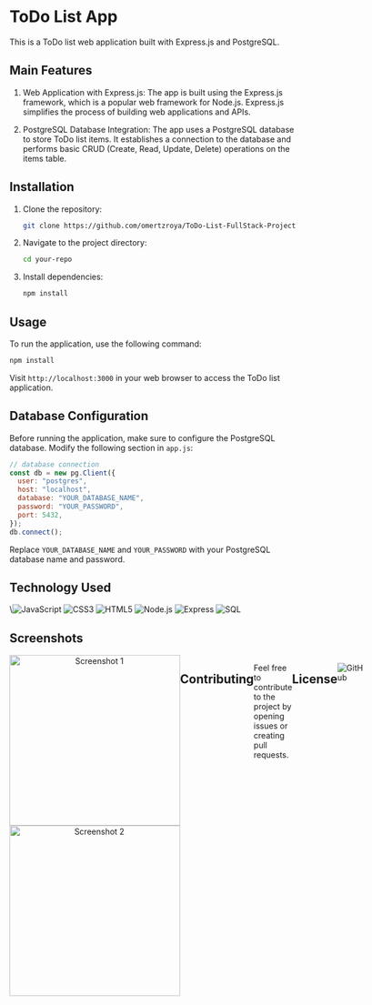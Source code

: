 
# ToDo List App

This is a ToDo list web application built with Express.js and PostgreSQL.



## Main Features
1.  Web Application with Express.js:
 The app is built using the Express.js framework, which is a popular web framework for Node.js. Express.js simplifies the process of building web applications and APIs.

1.  PostgreSQL Database Integration: 
The app uses a PostgreSQL database to store ToDo list items. It establishes a connection to the database and performs basic CRUD (Create, Read, Update, Delete) operations on the items table.

## Installation

1. Clone the repository:

   ```bash
   git clone https://github.com/omertzroya/ToDo-List-FullStack-Project.git
   ```

2. Navigate to the project directory:

   ```bash
   cd your-repo
   ```

3. Install dependencies:

   ```bash
   npm install
   ```

## Usage

To run the application, use the following command:

```bash
npm install 
```

Visit `http://localhost:3000` in your web browser to access the ToDo list application.

## Database Configuration

Before running the application, make sure to configure the PostgreSQL database. Modify the following section in `app.js`:

```javascript
// database connection
const db = new pg.Client({
  user: "postgres",
  host: "localhost",
  database: "YOUR_DATABASE_NAME",
  password: "YOUR_PASSWORD",
  port: 5432,
});
db.connect();
```

Replace `YOUR_DATABASE_NAME` and `YOUR_PASSWORD` with your PostgreSQL database name and password.


## Technology Used
<div>
\<img src='https://img.shields.io/badge/JavaScript-323330?style=for-the-badge&logo=javascript&logoColor=F7DF1E' alt='JavaScript'/>
<img src='https://img.shields.io/badge/CSS3-1572B6?style=for-the-badge&logo=css3&logoColor=white' alt='CSS3'/>
<img src='https://img.shields.io/badge/HTML5-E34F26?style=for-the-badge&logo=html5&logoColor=white' alt='HTML5'/>
<img src='https://img.shields.io/badge/Node.js-43853D?style=for-the-badge&logo=node.js&logoColor=white' alt='Node.js'/>
<img src='https://img.shields.io/badge/Express-000000?style=for-the-badge&logo=express&logoColor=white' alt='Express'/> 
<img src='https://img.shields.io/badge/SQL-4479A1?style=for-the-badge&logo=postgresql&logoColor=white' alt='SQL'/>
</div>

## Screenshots
<div style="display: flex; justify-content: space-between;">
    <div style="flex: 1; text-align: center;">
        <img src="Scrennshots/Screenshots1.png" width="300" alt="Screenshot 1">
       <img src="Scrennshots/Screenshots2.png" width="300" alt="Screenshot 2">
       
</div>


## Contributing

Feel free to contribute to the project by opening issues or creating pull requests. 

## License

![GitHub](https://img.shields.io/github/license/ItsAlexanderPopov/Simon-game)














